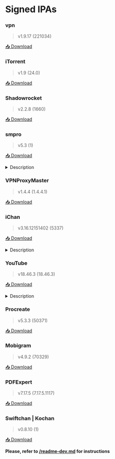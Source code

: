 # Signed IPAs

### vpn

> v1.9.17 (221034)

<a href="itms-services://?action=download-manifest&amp;url=https://raw.githubusercontent.com/Kylmakalle/ipa/master/apps/vpn-super/Info.plist">📥 Download</a>

### iTorrent

> v1.9 (24.0)

<a href="itms-services://?action=download-manifest&amp;url=https://raw.githubusercontent.com/Kylmakalle/ipa/master/apps/itorrent/Info.plist">📥 Download</a>

### Shadowrocket

> v2.2.8 (1660)

<a href="itms-services://?action=download-manifest&amp;url=https://raw.githubusercontent.com/Kylmakalle/ipa/master/apps/shadowrocket/Info.plist">📥 Download</a>

### smpro

> v5.3 (1)

<a href="itms-services://?action=download-manifest&amp;url=https://raw.githubusercontent.com/Kylmakalle/ipa/master/apps/smpro/Info.plist">📥 Download</a>

<details><summary>Description</summary>
Создание скриншотов с использованием мокапов
</details>

### VPNProxyMaster

> v1.4.4 (1.4.4.1)

<a href="itms-services://?action=download-manifest&amp;url=https://raw.githubusercontent.com/Kylmakalle/ipa/master/apps/vpn360/Info.plist">📥 Download</a>

### iChan

> v3.16.12151402 (5337)

<a href="itms-services://?action=download-manifest&amp;url=https://raw.githubusercontent.com/Kylmakalle/ipa/master/apps/ichan/Info.plist">📥 Download</a>

<details><summary>Description</summary>
https://t.me/ichan_ios
</details>

### YouTube

> v18.46.3 (18.46.3)

<a href="itms-services://?action=download-manifest&amp;url=https://raw.githubusercontent.com/Kylmakalle/ipa/master/apps/youtube/Info.plist">📥 Download</a>

<details><summary>Description</summary>
uYou 3.0.1 | iSBlock | YTPlus

🇷🇺 Модификация YouTube с огромным функционалом и дополнениями от iApps. 

🇬🇧 YouTube modification with huge functionality and add-ons from iApps

▎Удалена реклама | No Ads
▎Пропуск рекламы внутри видео
▎Загрузка видео/аудио | Downloading media
▎Фоновый режим | Background mode
▎Картинка в картинке | PiP
▎Поддержка 4К | 4K Support 
▎Настройка/кастомизация клиента
▎Подгрузка обложек для РФ
▎Все твики переведены на русский
▎Много много другого
</details>

### Procreate

> v5.3.3 (50371)

<a href="itms-services://?action=download-manifest&amp;url=https://raw.githubusercontent.com/Kylmakalle/ipa/master/apps/procreate/Info.plist">📥 Download</a>

### Mobigram

> v4.9.2 (70329)

<a href="itms-services://?action=download-manifest&amp;url=https://raw.githubusercontent.com/Kylmakalle/ipa/master/apps/mobigram/Info.plist">📥 Download</a>

### PDFExpert

> v7.17.5 (7.17.5.1117)

<a href="itms-services://?action=download-manifest&amp;url=https://raw.githubusercontent.com/Kylmakalle/ipa/master/apps/pdf-expert/Info.plist">📥 Download</a>

### Swiftchan | Kochan

> v0.8.10 (1)

<a href="itms-services://?action=download-manifest&amp;url=https://raw.githubusercontent.com/Kylmakalle/ipa/master/apps/kochan/Info.plist">📥 Download</a>

__Please, refer to [/readme-dev.md](/readme-dev.md) for instructions__